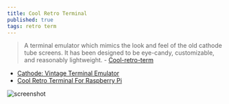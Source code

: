 ```yaml
---
title: Cool Retro Terminal
published: true
tags: retro term
---
```

> A terminal emulator which mimics the look and feel of the old cathode tube screens. It has been designed to be eye-candy, customizable, and reasonably lightweight. - [Cool-retro-term](https://github.com/Swordfish90/cool-retro-term)

- [Cathode: Vintage Terminal Emulator](https://www.jwz.org/blog/2011/01/cathode-vintage-terminal-emulator/)
- [Cool Retro Terminal For Raspberry Pi](https://www.youtube.com/watch?v=7wAJLk_ArDk)

![screenshot](https://camo.githubusercontent.com/cf43a96fa96637a216c7f6efa66a2ab513824770/687474703a2f2f692e696d6775722e636f6d2f4c78306163517a2e6a7067)
